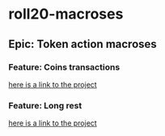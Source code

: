 # roll20-macroses

## Epic: Token action macroses

### Feature: Coins transactions
[here is a link to the project]()

### Feature: Long rest
[here is a link to the project]()

